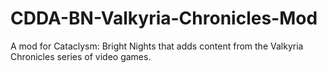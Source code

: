 # CDDA-BN-Valkyria-Chronicles-Mod
A mod for Cataclysm: Bright Nights that adds content from the Valkyria Chronicles series of video games.

